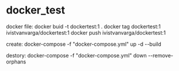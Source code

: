 # docker_test

docker file:
 docker buid -t dockertest:1 .
 docker tag dockertest:1 ivistvanvarga/dockertest:1
 docker push ivistvanvarga/dockertest:1

create:
docker-compose -f "docker-compose.yml" up -d --build

destory:
docker-compose -f "docker-compose.yml" down --remove-orphans 